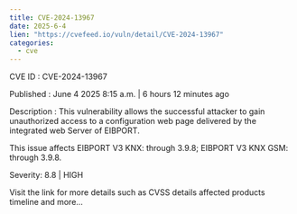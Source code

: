 ```yaml
---
title: CVE-2024-13967
date: 2025-6-4
lien: "https://cvefeed.io/vuln/detail/CVE-2024-13967"
categories:
  - cve
---
```


CVE ID : CVE-2024-13967

Published :  June 4
2025
8:15 a.m. | 6 hours
12 minutes ago

Description : This vulnerability allows the successful attacker to gain unauthorized access to a 
configuration web page delivered by the integrated web Server of EIBPORT.

This issue affects EIBPORT V3 KNX: through 3.9.8; EIBPORT V3 KNX GSM: through 3.9.8.

Severity: 8.8 | HIGH

Visit the link for more details
such as CVSS details
affected products
timeline
and more...
